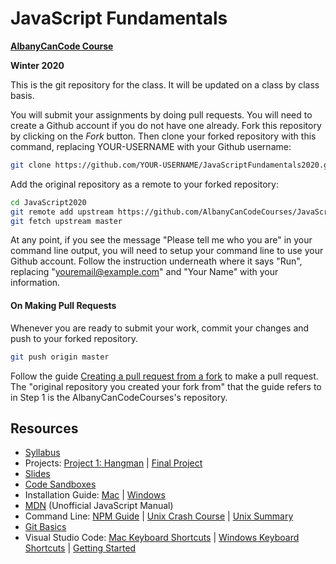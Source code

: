 # JavaScript Fundamentals

**[AlbanyCanCode Course](https://albanycancode.org/)**

**Winter 2020**

This is the git repository for the class. It will be updated on a class by class basis.

You will submit your assignments by doing pull requests. You will need to create a Github account if you do not have one already. Fork this repository by clicking on the _Fork_ button. Then clone your forked repository with this command, replacing YOUR-USERNAME with your Github username:

```bash
git clone https://github.com/YOUR-USERNAME/JavaScriptFundamentals2020.git
```

Add the original repository as a remote to your forked repository:

```bash
cd JavaScript2020
git remote add upstream https://github.com/AlbanyCanCodeCourses/JavaScriptFundamentals2020.git
git fetch upstream master
```

At any point, if you see the message "Please tell me who you are" in your command line output, you will need to setup your command line to use your Github account. Follow the instruction underneath where it says "Run", replacing "youremail@example.com" and "Your Name" with your information.

#### On Making Pull Requests

Whenever you are ready to submit your work, commit your changes and push to your forked repository.

```bash
git push origin master
```

Follow the guide [Creating a pull request from a fork](https://help.github.com/articles/creating-a-pull-request-from-a-fork/) to make a pull request. The "original repository you created your fork from" that the guide refers to in Step 1 is the AlbanyCanCodeCourses's repository.

## Resources

- [Syllabus](https://docs.google.com/document/d/1x3Qeln21_8PWtiAf3aFKyUXlxgPz_TpDNgIy_yePPJQ/edit?usp=sharing)
- Projects: [Project 1: Hangman](docs/Project1Description.md) | [Final Project](docs/FinalProjectDescription.md)
- [Slides](https://slides.com/accjavascript/intro-to-react-044411#/)
- [Code Sandboxes](https://codesandbox.io/u/matinaspatsos)
- Installation Guide: [Mac](docs/InstallationGuideMac.md) | [Windows](docs/InstallationGuideWindows.md)
- [MDN](https://developer.mozilla.org/en-US/) (Unofficial JavaScript Manual)
- Command Line: [NPM Guide](https://nodesource.com/blog/an-absolute-beginners-guide-to-using-npm/) | [Unix Crash Course](https://www.vikingcodeschool.com/web-development-basics/a-command-line-crash-course) | [Unix Summary](https://swcarpentry.github.io/shell-novice/reference/)
- [Git Basics](http://rogerdudler.github.io/git-guide/)
- Visual Studio Code: [Mac Keyboard Shortcuts](https://code.visualstudio.com/shortcuts/keyboard-shortcuts-macos.pdf) | [Windows Keyboard Shortcuts](https://code.visualstudio.com/shortcuts/keyboard-shortcuts-windows.pdf) | [Getting Started](https://code.visualstudio.com/docs/getstarted/introvideos)
